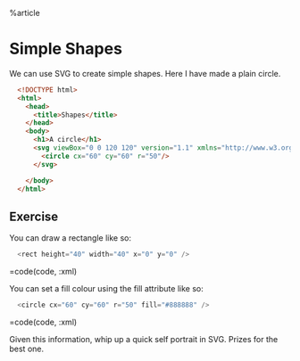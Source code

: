 %article



# Simple Shapes

We can use SVG to create simple shapes. Here I have made a plain circle.

```html
  <!DOCTYPE html>
  <html>
    <head>
      <title>Shapes</title>
    </head>
    <body>
      <h1>A circle</h1>
      <svg viewBox="0 0 120 120" version="1.1" xmlns="http://www.w3.org/2000/svg">
        <circle cx="60" cy="60" r="50"/>
      </svg>

    </body>
  </html>
```





## Exercise

You can draw a rectangle like so:

```js
  <rect height="40" width="40" x="0" y="0" />
```

=code(code, :xml)



You can set a fill colour using the fill attribute like so:

```js
  <circle cx="60" cy="60" r="50" fill="#888888" />
```

=code(code, :xml)



Given this information, whip up a quick self portrait in SVG. Prizes for the best one.
